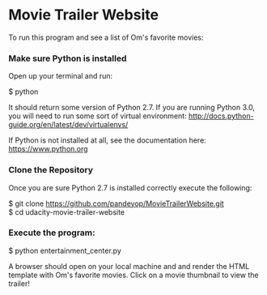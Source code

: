 # Movie Trailer Website

To run this program and see a list of Om's favorite movies:

<h3>Make sure Python is installed</h3>
Open up your terminal and run:<br>

$ python<br>

It should return some version of Python 2.7. If you are running Python 3.0, you will need to run some sort of virtual environment: http://docs.python-guide.org/en/latest/dev/virtualenvs/

If Python is not installed at all, see the documentation here: https://www.python.org

<h3>Clone the Repository</h3>
Once you are sure Python 2.7 is installed correctly execute the following:

$ git clone https://github.com/pandeyop/MovieTrailerWebsite.git<br>
$ cd udacity-movie-trailer-website

<h3>Execute the program:</h3>
$ python entertainment_center.py

A browser should open on your local machine and and render the HTML template with Om's favorite movies. Click on a movie thumbnail to view the trailer!

